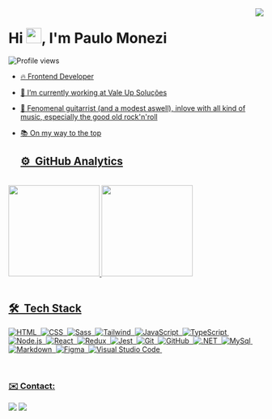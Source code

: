 <img align="right" heigh="200em" src="https://raw.githubusercontent.com/gist/paulomonezi/f17f81da11d58c161b0506486d246d55/raw/55ef32544081c51587605c50c2845409c6138bf8/githubcard.svg"/>
<h1 align="left">Hi <img src="https://raw.githubusercontent.com/kaueMarques/kaueMarques/master/hi.gif" height="30px">, I'm Paulo Monezi</h1>

 <p align="left"> <img src="https://komarev.com/ghpvc/?username=paulomonezi&color=yellow" alt="Profile views" /> </p>
  <a href="https://github.com/paulomonezi">
   
- 🔥 Frontend Developer  

- 🔭 I’m currently working at Vale Up Soluções

- 🎸 Fenomenal guitarrist (and a modest aswell), inlove with all kind of music, especially the good old rock'n'roll

- 📚 On my way to the top
   
  ## ⚙️ &nbsp;GitHub Analytics
 <br>
 <div> 
  <img height="180em" src="https://github-readme-stats-paulomonezi.vercel.app/api/top-langs/?username=paulomonezi&layout=compact&langs_count=6&theme=tokyonight"/>
  <img height="180em" src="https://github-readme-stats-paulomonezi.vercel.app/api?username=paulomonezi&show_icons=true&theme=tokyonight&include_all_commits=true&count_private=true"/>
</div>
<div style="display: inline_block"><br>

## 🛠 &nbsp;Tech Stack

![HTML](https://img.shields.io/badge/-HTML-05122A?style=flat&logo=HTML5)&nbsp;
![CSS](https://img.shields.io/badge/-CSS-05122A?style=flat&logo=CSS3&logoColor=1572B6)&nbsp;
![Sass](https://img.shields.io/badge/-SASS-05122A?style=flat&logo=sass&logoColor=1572B6)&nbsp;
![Tailwind](https://img.shields.io/badge/-Tailwind-05122A?style=flat&logo=tailwindcss&logoColor=1572B6)&nbsp;
![JavaScript](https://img.shields.io/badge/-JavaScript-05122A?style=flat&logo=javascript)&nbsp;
![TypeScript](https://img.shields.io/badge/-TypeScript-05122A?style=flat&logo=typescript)&nbsp;
![Node.js](https://img.shields.io/badge/-Node.js-05122A?style=flat&logo=node.js)&nbsp;
![React](https://img.shields.io/badge/-React-05122A?style=flat&logo=react)&nbsp;
![Redux](https://img.shields.io/badge/-Redux-05122A?style=flat&logo=redux)&nbsp;
![Jest](https://img.shields.io/badge/-Jest-05122A?style=flat&logo=jest)&nbsp;
![Git](https://img.shields.io/badge/-Git-05122A?style=flat&logo=git)&nbsp;
![GitHub](https://img.shields.io/badge/-GitHub-05122A?style=flat&logo=github)&nbsp;
![.NET](https://img.shields.io/badge/-.NET-05122A?style=flat&logo=dotnet)&nbsp;
![MySql](https://img.shields.io/badge/-MySql-05122A?style=flat&logo=mysql)&nbsp;
![Markdown](https://img.shields.io/badge/-Markdown-05122A?style=flat&logo=markdown)&nbsp;
![Figma](https://img.shields.io/badge/-Figma-05122A?style=flat&logo=figma)&nbsp;
![Visual Studio Code](https://img.shields.io/badge/-Visual%20Studio%20Code-05122A?style=flat&logo=visual-studio-code&logoColor=007ACC)&nbsp;
 </div>
 
 <br>
 
  ### ✉️ Contact:
 
<div> 

  <a href = "mailto:paulo.monezi@icloud.com"><img src="https://img.shields.io/badge/-Email-%23333?style=for-the-badge&logo=icloud&logoColor=white" target="_blank"></a>
  <a href="https://www.linkedin.com/in/paulo-monezi/" target="_blank"><img src="https://img.shields.io/badge/-LinkedIn-%230077B5?style=for-the-badge&logo=linkedin&logoColor=white" target="_blank"></a> 
 

</div>

